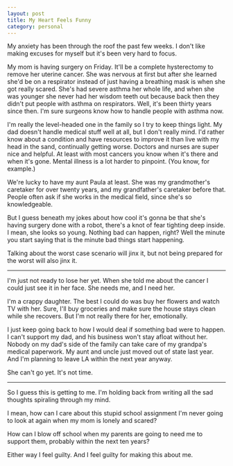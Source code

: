 ```yaml
---
layout: post
title: My Heart Feels Funny
category: personal
---
```

My anxiety has been through the roof the past few weeks. I don't like making excuses for myself but it's been very hard to focus.

My mom is having surgery on Friday. It'll be a complete hysterectomy to remove her uterine cancer. She was nervous at first but after she learned she'd be on a respirator instead of just having a breathing mask is when she got really scared. She's had severe asthma her whole life, and when she was younger she never had her wisdom teeth out because back then they didn't put people with asthma on respirators. Well, it's been thirty years since then. I'm sure surgeons know how to handle people with asthma now.

I'm really the level-headed one in the family so I try to keep things light. My dad doesn't handle medical stuff well at all, but I don't really mind. I'd rather know about a condition and have resources to improve it than live with my head in the sand, continually getting worse. Doctors and nurses are super nice and helpful. At least with most cancers you know when it's there and when it's gone. Mental illness is a lot harder to pinpoint. (You know, for example.)

We're lucky to have my aunt Paula at least. She was my grandmother's caretaker for over twenty years, and my grandfather's caretaker before that. People often ask if she works in the medical field, since she's so knowledgeable.

But I guess beneath my jokes about how cool it's gonna be that she's having surgery done with a robot, there's a knot of fear tighting deep inside. I mean, she looks so young. Nothing bad can happen, right? Well the minute you start saying that is the minute bad things start happening.

Talking about the worst case scenario will jinx it, but not being prepared for the worst will also jinx it.

---

I'm just not ready to lose her yet. When she told me about the cancer I could just see it in her face. She needs me, and I need her.

I'm a crappy daughter. The best I could do was buy her flowers and watch TV with her. Sure, I'll buy groceries and make sure the house stays clean while she recovers. But I'm not really there for her, emotionally.

I just keep going back to how I would deal if something bad were to happen. I can't support my dad, and his business won't stay afloat without her. Nobody on my dad's side of the family can take care of my grandpa's medical paperwork. My aunt and uncle just moved out of state last year. And I'm planning to leave LA within the next year anyway.

She can't go yet. It's not time.

---

So I guess this is getting to me. I'm holding back from writing all the sad thoughts spiraling through my mind. 

I mean, how can I care about this stupid school assignment I'm never going to look at again when my mom is lonely and scared? 

How can I blow off school when my parents are going to need me to support them, probably within the next ten years?

Either way I feel guilty. And I feel guilty for making this about me.